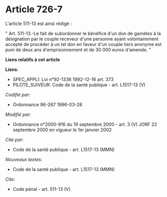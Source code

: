 # Article 726-7

L'article 511-13 est ainsi rédigé : 

" Art. 511-13.-Le fait de subordonner le bénéfice d'un don de gamètes à la désignation par le couple receveur d'une personne
ayant volontairement accepté de procéder à un tel don en faveur d'un couple tiers anonyme est puni de deux ans
d'emprisonnement et de 30 000 euros d'amende. "

**Liens relatifs à cet article**

**Liens**:

  - SPEC_APPLI: Loi n°92-1336 1992-12-16 art. 373
  - PILOTE_SUIVEUR: Code de la santé publique - art. L1517-13 (V)

_Codifié par_:

  - Ordonnance 96-267 1996-03-28

_Modifié par_:

  - Ordonnance n°2000-916 du 19 septembre 2000 - art. 3 (V) JORF 22 septembre 2000 en vigueur le 1er janvier 2002

_Cité par_:

  - Code de la santé publique - art. L1517-13 (MMN)

_Nouveaux textes_:

  - Code de la santé publique - art. L1517-13 (MMN)

_Cite_:

  - Code pénal - art. 511-13 (V)

